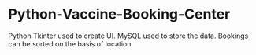 # Python-Vaccine-Booking-Center

Python Tkinter used to create UI. MySQL used to store the data. Bookings can be sorted on the basis of location
